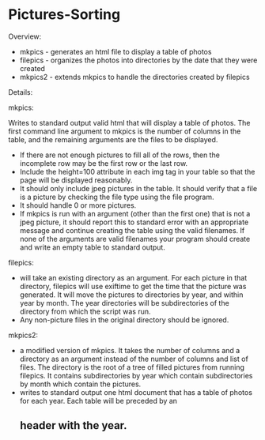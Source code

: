 # Pictures-Sorting

Overview: 

- mkpics - generates an html file to display a table of photos
- filepics - organizes the photos into directories by the date that they were created
- mkpics2 - extends mkpics to handle the directories created by filepics

Details: 

mkpics:

Writes to standard output valid html that will display a table of photos. The first command line argument to mkpics is the number of columns in the table, and the remaining arguments are the files to be displayed.

- If there are not enough pictures to fill all of the rows, then the incomplete row may be the first row or the last row.
- Include the height=100 attribute in each img tag in your table so that the page will be displayed reasonably.
- It should only include jpeg pictures in the table. It should verify that a file is a picture by checking the file type using the file program.
- It should handle 0 or more pictures.
- If mkpics is run with an argument (other than the first one) that is not a jpeg picture, it should report this to standard error with an appropriate message and continue creating the table using the valid filenames. If none of the arguments are valid filenames your program should create and write an empty table to standard output.


filepics:

- will take an existing directory as an argument. For each picture in that directory, filepics will use exiftime to get the time that the picture was generated. It will move the pictures to directories by year, and within year by month. The year directories will be subdirectories of the directory from which the script was run.
- Any non-picture files in the original directory should be ignored.


mkpics2:

- a modified version of mkpics. It takes the number of columns and a directory as an argument instead of the number of columns and list of files. The directory is the root of a tree of filled pictures from running filepics. It contains subdirectories by year which contain subdirectories by month which contain the pictures.
- writes to standard output one html document that has a table of photos for each year. Each table will be preceded by an <h2> header with the year. 